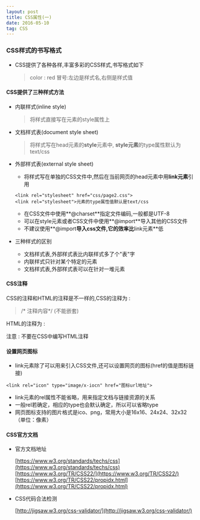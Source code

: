 ```yaml
---
layout: post
title: CSS属性(一)
date: 2016-05-10
tag: CSS
---
```


### CSS样式的书写格式

* CSS提供了各种各样,丰富多彩的CSS样式,书写格式如下
	
	>  color : red 
	>  冒号:左边是样式名,右侧是样式值

#### CSS提供了三种样式方法

* 内联样式(inline style)
	
	> 将样式直接写在元素的style属性上
		
* 文档样式表(document style sheet)

	> 将样式写在head元素的**style**元素中, **style元素**的type属性默认为text/css
			
* 外部样式表(external style sheet)

	* 将样式写在单独的CSS文件中,然后在当前网页的head元素中用**link元素**引用
		
	```
	<link rel="stylesheet" href="css/page2.css">
	<link rel="stylesheet">元素的type属性值默认是text/css
	```
	* 在CSS文件中使用**@charset**指定文件编码,一般都是UTF-8
	* 可以在style元素或者CSS文件中使用**@import**导入其他的CSS文件
	* 不建议使用**@import**导入css文件,它的效率比**link元素**低
		
* 三种样式的区别 
	* 文档样式表,外部样式表比内联样式多了个"表"字
	* 内联样式只针对某个特定的元素
	* 文档样式表,外部样式表可以在针对一堆元素
	
#### CSS注释

CSS的注释和HTML的注释是不一样的,CSS的注释为 : 
> /* 注释内容*/ (不能嵌套)

HTML的注释为 : 
>  <!-- HTML注释内容 -->

注意 : 不要在CSS中编写HTML注释

#### 设置网页图标

* link元素除了可以用来引入CSS文件,还可以设置网页的图标(href的值是图标链接)

```
<link rel="icon" type="image/x-iocn" href="图标url地址">
```
* link元素的rel属性不能省略，用来指定文档与链接资源的关系
* 一般rel若确定，相应的type也会默认确定，所以可以省略type
* 网页图标支持的图片格式是ico、png，常用大小是16x16、24x24、32x32（单位：像素）

#### CSS官方文档

* 官方文档地址

	[https://www.w3.org/standards/techs/css](https://www.w3.org/standards/techs/css)
	[https://www.w3.org/TR/CSS22/](https://www.w3.org/TR/CSS22/)
	[https://www.w3.org/TR/CSS22/propidx.html](https://www.w3.org/TR/CSS22/propidx.html)

* CSS代码合法检测

	[http://jigsaw.w3.org/css-validator/](http://jigsaw.w3.org/css-validator/)


	


		
		